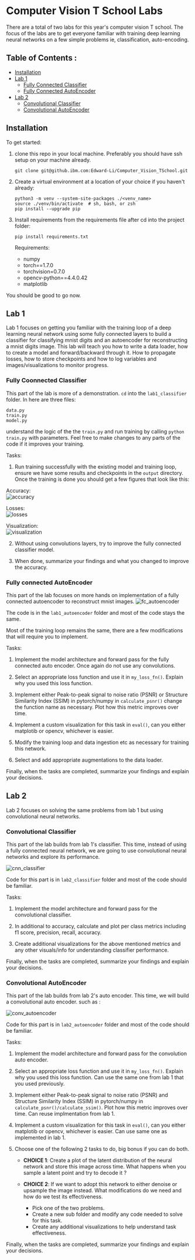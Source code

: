 # Computer Vision T School Labs

There are a total of two labs for this year's computer vision T school. The focus of the labs are to get everyone familiar with training deep learning neural networks on a few simple problems ie, classification, auto-encoding.  

## Table of Contents :

-  [Installation](#installation)
-  [Lab 1](#Lab_1)
	*  [Fully Connected Classifier](#Fully_Connected_Classifier)
    *  [Fully Connected AutoEncoder](#Fully_Connected_Autoencoder)
-  [Lab 2](#Lab_2)
	*  [Convolutional Classifier](#Convolutional_Classifier)
    *  [Convolutional AutoEncoder](#Convolutional_Autoencoder)


## Installation 

To get started:  
1. clone this repo in your local machine. Preferably you should have ssh setup on your machine already.

    `git clone git@github.ibm.com:Edward-Li/Computer_Vision_TSchool.git`

2. Create a virtual environment at a location of your choice if you haven't already:
    
    ```
    python3 -m venv --system-site-packages ./<venv_name>
    source ./venv/bin/activate  # sh, bash, or zsh
    pip install --upgrade pip
    ```

3. Install requirements from the requirements file after cd into the project folder:

    `pip install requirements.txt`
    
     Requirements:
   
      *  numpy  
      *  torch==1.7.0  
      *  torchvision=0.7.0  
      *  opencv-python==4.4.0.42
      *  matplotlib
   
You should be good to go now. 

## Lab 1 

Lab 1 focuses on getting you familiar with the training loop of a deep learning neural network using some fully connected layers to build a classifier for classifying mnist digits and an autoencoder for reconstructing a mnist digits image. This lab will teach you how to write a data loader, how to create a model and forward/backward through it. How to propagate losses, how to store checkpoints and how to log variables and images/visualizations to monitor progress.

### Fully Coonnected Classifier

This part of the lab is more of a demonstration. `cd` into the `lab1_classifier` folder. In here are three files:

```
data.py
train.py
model.py
```

understand the logic of the the `train.py` and run training by calling `python train.py` with parameters. Feel free to make changes to any parts of the code if it improves your training. 

Tasks:
1. Run training successfully with the existing model and training loop, ensure we have some results and checkpoints in the `output` directory.
Once the training is done you should get a few figures that look like this:
   
Accuracy:  
![accuracy](./docs/accuracy.png)

Losses:  
![losses](./docs/loss_charts.png)

Visualization:  
![visualization](./docs/visualization.png)

2. Without using convolutions layers, try to improve the fully connected classifier model. 

3. When done, summarize your findings and what you changed to improve the accuracy. 


### Fully connected AutoEncoder 

This part of the lab focuses on more hands on implementation of a fully connected autoencoder to reconstruct mnist images.
![fc_autoencoder](./docs/linear_autoencoder.png)

The code is in the `lab1_autoencoder` folder and most of the code stays the same. 

Most of the training loop remains the same, there are a few modifications that will require you to implement. 

Tasks:

1. Implement the model architecture and forward pass for the fully connected auto encoder. Once again do not use any convolutions. 

2. Select an appropriate loss function and use it in `my_loss_fn()`. Explain why you used this loss function. 

3. Implement either Peak-to-peak signal to noise ratio (PSNR) or Structure Similarity Index (SSIM) in pytorch/numpy in `calculate_psnr()` change the function name as necessary. Plot how this metric improves over time. 

4. Implement a custom visualization for this task in `eval()`, can you either matplotib or opencv, whichever is easier.  

5. Modify the training loop and data ingestion etc as necessary for training this network. 

6. Select and add appropriate augmentations to the data loader. 

Finally, when the tasks are completed, summarize your findings and explain your decisions. 


## Lab 2

Lab 2 focuses on solving the same problems from lab 1 but using convolutional neural networks. 

### Convolutional Classifier

This part of the lab builds from lab 1's classifier. This time, instead of using a fully connected neural network, we are going to use convolutional neural networks and explore its performance. 

![cnn_classifier](./docs/cnn_classifier.png)

Code for this part is in `lab2_classifier` folder and most of the code should be familiar. 

Tasks:

1. Implement the model architecture and forward pass for the convolutional classifier. 

2. In additional to accuracy, calculate and plot per class metrics including f1 score, precision, recall, accuracy. 

3. Create additional visualizations for the above mentioned metrics and any other visuals/info for understanding classifier performance. 

Finally, when the tasks are completed, summarize your findings and explain your decisions. 


### Convolutional AutoEncoder 

This part of the lab builds from lab 2's auto encoder. This time, we will build a convolutional auto encoder. such as :

![conv_autoencoder](./docs/conv_autoencoder.png)

Code for this part is in `lab2_autoencoder` folder and most of the code should be familiar. 

Tasks:

1. Implement the model architecture and forward pass for the convolution auto encoder.

2. Select an appropriate loss function and use it in `my_loss_fn()`. Explain why you used this loss function. Can use the same one from lab 1 that you used previously.

3. Implement either Peak-to-peak signal to noise ratio (PSNR) and Structure Similarity Index (SSIM) in pytorch/numpy in `calculate_psnr()/calculate_ssim()`. Plot how this metric improves over time. Can reuse implmentation from lab 1. 

4. Implement a custom visualization for this task in `eval()`, can you either matplotib or opencv, whichever is easier.  Can use same one as implemented in lab 1. 

5. Choose one of the following 2 tasks to do, big bonus if you can do both. 

   -  **CHOICE 1**: Create a plot of the latent distribution of the neural network and store this image across time. What happens when you sample a latent point and try to decode it ?
      
   -  **CHOICE 2**: If we want to adopt this network to either denoise or upsample the image instead. What modifications do we need and how do we test its effectiveness.
      *  Pick one of the two problems. 
      *  Create a new sub folder and modify any code needed to solve for this task. 
      *  Create any additional visualizations to help understand task effectiveness. 

Finally, when the tasks are completed, summarize your findings and explain your decisions. 

